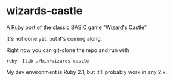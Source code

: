 # wizards-castle
A Ruby port of the classic BASIC game "Wizard's Castle"

It's not done yet, but it's coming along.

Right now you can git-clone the repo and run with

    ruby -Ilib ./bin/wizards-castle

My dev environment is Ruby 2.1, but it'll probably work in any 2.x.


